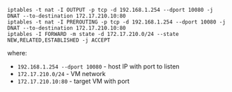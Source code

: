```
iptables -t nat -I OUTPUT -p tcp -d 192.168.1.254 --dport 10080 -j DNAT --to-destination 172.17.210.10:80
iptables -t nat -I PREROUTING -p tcp -d 192.168.1.254 --dport 10080 -j DNAT --to-destination 172.17.210.10:80
iptables -I FORWARD -m state -d 172.17.210.0/24 --state NEW,RELATED,ESTABLISHED -j ACCEPT
```
where:
 - `192.168.1.254 --dport 10080` - host IP with port to listen
 - `172.17.210.0/24` - VM network
 - `172.17.210.10:80` - target VM with port
